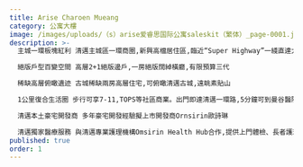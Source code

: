 ```yaml
---
title: Arise Charoen Mueang
category: 公寓大樓
image: /images/uploads/（s）arise爱睿思国际公寓saleskit（繁体）_page-0001.jpg
description: >-
  主城一環板塊紅利 清邁主城區一環商圈,新興高檔居住區,臨近“Super Highway”一綫直達大型商圈、教育、醫療、景點,咫尺萬千繁華。

  絕版戶型百變空間 高層2+1絕版邊戶,一房絕版闊綽橫廳,有限預算三代

  稀缺高層俯瞰遺迹 古城稀缺兩房高層住宅,可俯瞰清邁古城,遠眺素貼山

  1公里復合生活圈 步行可享7-11,TOPS等社區商業。出門即達清邁一環路,5分鐘可到曼谷醫院、Central Festival購物中心,Makro大型倉儲超市等, 10分鐘即達眾多國際學校。

  清邁本土豪宅開發商 多年豪宅開發經驗擬上市開發商Ornsirin歐詩琳

  清邁獨家醫療服務 與清邁專業護理機構Omsirin Health Hub合作,提供上門體檢、長者護理、私立醫院快速通道等服務,為您的旅居養老生活保駕護
published: true
order: 1
---
```

